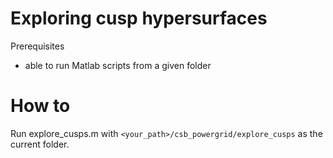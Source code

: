 # Exploring cusp hypersurfaces

Prerequisites
- able to run Matlab scripts from a given folder

# How to

Run explore_cusps.m with `<your_path>/csb_powergrid/explore_cusps` as the current folder.

